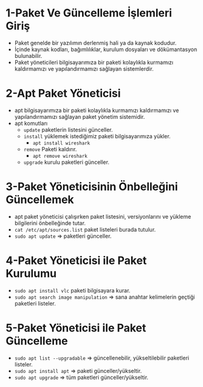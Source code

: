 # 1-Paket Ve Güncelleme İşlemleri Giriş
- Paket genelde bir yazılımın derlenmiş hali ya da kaynak kodudur.
- İçinde kaynak kodları, bağımlılıklar, kurulum dosyaları ve dökümantasyon bulunabilir.
- Paket yöneticileri bilgisayarımıza bir paketi kolaylıkla kurmamızı kaldırmamızı ve yapılandırmamızı sağlayan sistemlerdir.

# 2-Apt Paket Yöneticisi
- apt bilgisayarımıza bir paketi kolaylıkla kurmamızı kaldırmamızı ve yapılandırmamızı sağlayan paket yönetim sistemidir.
- apt komutları
  * `update` paketlerin listesini günceller. 
  * `install` yüklemek istediğimiz paketi bilgisayarımıza yükler.
    + `apt install wireshark` 
  *  `remove` Paketi kaldırır.
     + `apt remove wireshark`
  * `upgrade` kurulu paketleri günceller. 
  

# 3-Paket Yöneticisinin Önbelleğini Güncellemek
- apt paket yöneticisi çalışırken paket listesini, versiyonlarını ve yükleme bilgilerini önbelleğinde tutar.
- `cat /etc/apt/sources.list`  paket listeleri burada tutulur.
- `sudo apt update` => paketleri günceller.

# 4-Paket Yöneticisi ile Paket Kurulumu
- `sudo apt install vlc` paketi bilgisayara kurar.
- `sudo apt search image manipulation` => sana anahtar kelimelerin geçtiği paketleri listeler.

# 5-Paket Yöneticisi ile Paket Güncelleme
- `sudo apt list --upgradable` => güncellenebilir, yükseltilebilir paketleri listeler.
- `sudo apt install apt` => paketi günceller/yükseltir.
- `sudo apt upgrade` => tüm paketleri günceller/yükseltir.